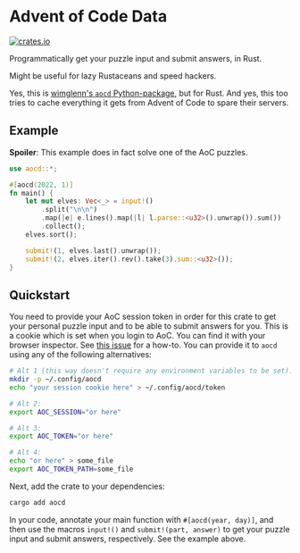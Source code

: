 # Advent of Code Data

[![crates.io](https://img.shields.io/crates/v/aocd)](https://crates.io/crates/aocd)

Programmatically get your puzzle input and submit answers, in Rust.

Might be useful for lazy Rustaceans and speed hackers.

Yes, this is [wimglenn's `aocd` Python-package](https://github.com/wimglenn/advent-of-code-data), but for Rust. And
yes, this too tries to cache everything it gets from Advent of Code to spare their servers.

## Example

**Spoiler**: This example does in fact solve one of the AoC puzzles.

```rust
use aocd::*;

#[aocd(2022, 1)]
fn main() {
    let mut elves: Vec<_> = input!()
        .split("\n\n")
        .map(|e| e.lines().map(|l| l.parse::<u32>().unwrap()).sum())
        .collect();
    elves.sort();

    submit!(1, elves.last().unwrap());
    submit!(2, elves.iter().rev().take(3).sum::<u32>());
}
```

## Quickstart

You need to provide your AoC session token in order for this crate to get your personal puzzle input and to be able to
submit answers for you. This is a cookie which is set when you login to AoC. You can find it with your browser
inspector. See [this issue](https://github.com/wimglenn/advent-of-code/issues/1) for a how-to. You can provide it to
`aocd` using any of the following alternatives:

```bash
# Alt 1 (this way doesn't require any environment variables to be set):
mkdir -p ~/.config/aocd
echo "your session cookie here" > ~/.config/aocd/token

# Alt 2:
export AOC_SESSION="or here"

# Alt 3:
export AOC_TOKEN="or here"

# Alt 4:
echo "or here" > some_file
export AOC_TOKEN_PATH=some_file
```

Next, add the crate to your dependencies:
```bash
cargo add aocd
```

In your code, annotate your main function with `#[aocd(year, day)]`, and then use the macros `input!()` and
`submit!(part, answer)` to get your puzzle input and submit answers, respectively. See the example above.

